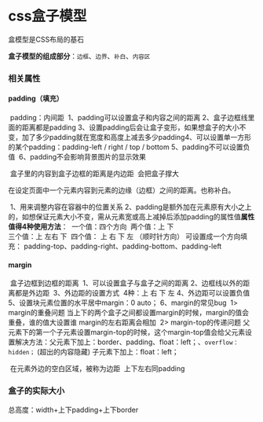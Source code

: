 # css盒子模型

 盒模型是CSS布局的基石

**盒子模型的组成部分**：`边框`、`边界`、`补白`、`内容区`

### 相关属性

#### padding（填充）

​	padding：内间距
​		1、padding可以设置盒子和内容之间的距离
​		2、盒子边框线里面的距离都是padding
​		3、设置padding后会让盒子变形，如果想盒子的大小不变，加了多少padding就在宽度和高度上减去多少padding
​		4、可以设置单一方形的某个padding：padding-left /  right  /  top  /  bottom
​		5、padding不可以设置负值
​		6、padding不会影响背景图片的显示效果	

​	盒子里的内容到盒子边框的距离是内边距
​		会把盒子撑大

​	在设定页面中一个元素内容到元素的边缘（边框）之间的距离。也称补白。

​		1、用来调整内容在容器中的位置关系
​		2、padding是额外加在元素原有大小之上的，如想保证元素大小不变，需从元素宽或高上减掉后添加padding的属性值
​		**属性值得4种使用方法**：
​					一个值：四个方向
​					两个值：上  下      
​					三个值：上        左右     下
​					四个值：  上    右     下     左     （顺时针方向）
​					可设置成一个方向填充： padding-top、padding-right、padding-bottom、padding-left

#### margin

​	盒子边框到边框的距离
​	1、可以设置盒子与盒子之间的距离
​	2、边框线以外的距离都是外边距
​	3、外边距的设置方式
​						4种：上   右  下  左 
​	4、外边距可以设置负值
​	5、设置块元素位置的水平居中margin：0  auto；
​	6、margin的常见bug
​					1>   margin的重叠问题
​						当上下的两个盒子之间都设置margin的时候，margin的值会重叠，谁的值大设置谁   margin的左右距离会相加
​					2>   margin-top的传递问题
​						父元素下的第一个子元素设置margin-top的时候，这个margin-top值会给父元素设置
​										解决方法：父元素下加上：border、padding、float：left；、``overflow：hidden；`` (超出的内容隐藏) 子元素下加上：float：left；




​	在元素外边的空白区域，被称为边距
​	上下左右同padding

### 盒子的实际大小

总高度：width+上下padding+上下border

​		

